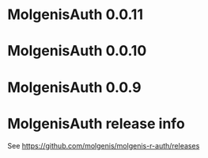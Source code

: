 # MolgenisAuth 0.0.11

# MolgenisAuth 0.0.10

# MolgenisAuth 0.0.9

# MolgenisAuth release info

See https://github.com/molgenis/molgenis-r-auth/releases
